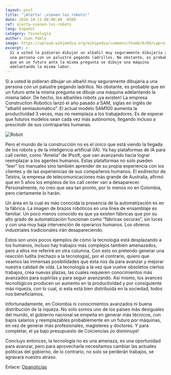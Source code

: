 ```yaml
---
layout: post
title: "¡Alerta! ¡vienen los robots!"
date: 2016-10-11 08:00:00 -0500
ref: alerta-vienen-los-robots
lang: Español
category: Tecnología
author: Juan Pablo
image: https://upload.wikimedia.org/wikipedia/commons/thumb/0/0d/Laproscopic_Surgery_Robot.jpg/412px-Laproscopic_Surgery_Robot.jpg
excerpt: >
  Si a usted le pidieran dibujar un albañil muy seguramente dibujaría a
  una persona con un palustre pegando ladrillos. No obstante, es probable
  que en un futuro ante la misma pregunta se dibuje una máquina
  adelantando la misma labor.
---
```


Si a usted le pidieran dibujar un albañil muy seguramente dibujaría a
una persona con un palustre pegando ladrillos. No obstante, es probable
que en un futuro ante la misma pregunta se dibuje una máquina
adelantando la misma labor. De hecho, los albañiles robots ¡ya existen!
La empresa Construction Robotics lanzó el año pasado a SAM, siglas en
inglés de “albañil semiautomático”. El actual modelo SAM100 aumenta la
productividad 3 veces, mas no reemplaza a los trabajadores. Es de
esperar que futuros modelos sean cada vez más autónomos, llegando
incluso a prescindir de sus contrapartes humanas.

![Robot](https://upload.wikimedia.org/wikipedia/commons/thumb/0/0d/Laproscopic_Surgery_Robot.jpg/412px-Laproscopic_Surgery_Robot.jpg)

Pero el mundo de la construcción no es el único que está viendo la
llegada de los robots y de la inteligencia artificial (IA). Ya hay
plataformas de IA para call center, como “Amelia” de IPsoft, que van
avanzando hacia lograr reemplazar a los agentes humanos. Estas
plataformas no solo pueden “leer” los manuales sino también aprender de
su propia experiencia con los clientes y de las experiencias de sus
compañeros humanos. El exdirector de Telstra, la empresa de
telecomunicaciones más grande de Australia, afirmó que en 5 años los
empleos de los call center van a desaparecer. Personalmente, no creo que
sea tan pronto, por lo menos no en Colombia, pero ciertamente lo harán.

Un área en la cual es más conocida la presencia de la automatización es
en la fábrica. La imagen de brazos robóticos en una línea de ensamblaje
es familiar. Un poco menos conocido es que ya existen fábricas que por
su alto grado de automatización funcionan como “fábricas oscuras”, sin
luces y con una muy baja intervención de operarios humanos. Los obreros
industriales tradicionales irán desapareciendo.

Estos son unos pocos ejemplos de cómo la tecnología está desplazando a
los humanos, incluso hay trabajos más complejos también amenazados, pero
a ellos me referiré en otra columna. Con esto no pretendo generar una
reacción ludita (rechazo a la tecnología), por el contrario, quiero que
veamos las inmensas posibilidades que ésta nos da para avanzar y mejorar
nuestra calidad de vida. La tecnología a la vez que vuelve obsoletos
ciertos trabajos, crea nuevas plazas, las cuales requieren conocimientos
más avanzados para suplirlas y para seguir avanzando. Así mismo, los
avances tecnológicos producen un aumento en la productividad y por
consiguiente más riqueza, con lo cual, si esta está bien distribuida en
la sociedad, todos nos beneficiamos.

Infortunadamente, en Colombia ni conocimientos avanzados ni buena
distribución de la riqueza. No solo somos uno de los países más
desiguales del mundo, el gobierno nacional se empeña en generar más
técnicos, con bajos salarios y reemplazables probablemente en un futuro
por máquinas, en vez de generar más profesionales, magísteres y
doctores. Y para completar, el ya bajo presupuesto de Colciencias ¡lo
disminuye!

Concluyo entonces, la tecnología no es una amenaza, es una oportunidad
para avanzar, pero para aprovecharla necesitamos cambiar las actuales
políticas del gobierno, de lo contrario, no solo se perderán trabajos,
se agravará nuestro atraso.

Enlace:
[Opanoticias](http://opanoticias.com/opinion/juan-pablo-puentes-vargas-alerta-vienen-los-robots/)
